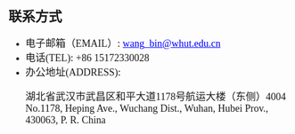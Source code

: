<h1 style="font-size: 24px; font-family: Arial, sans-serif;">联系方式</h1>

<ul style="font-size: 18px; font-family: 'Times New Roman', serif;">
    <li> 电子邮箱（EMAIL）: <a href="mailto:wang_bin@whut.edu.cn" style="color: blue;">wang_bin@whut.edu.cn</a></li>
    <li> 电话(TEL): +86 15172330028</li>
    <li> 办公地址(ADDRESS): 
        <p>湖北省武汉市武昌区和平大道1178号航运大楼（东侧）4004<br>
        No.1178, Heping Ave., Wuchang Dist., Wuhan, Hubei Prov., 430063, P. R. China</p>
    </li>
</ul>
